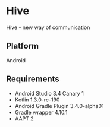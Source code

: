 # Hive
Hive - new way of communication

## Platform
Android

## Requirements
* Android Studio 3.4 Canary 1
* Kotlin 1.3.0-rc-190
* Android Gradle Plugin 3.4.0-alpha01
* Gradle wrapper 4.10.1
* AAPT 2